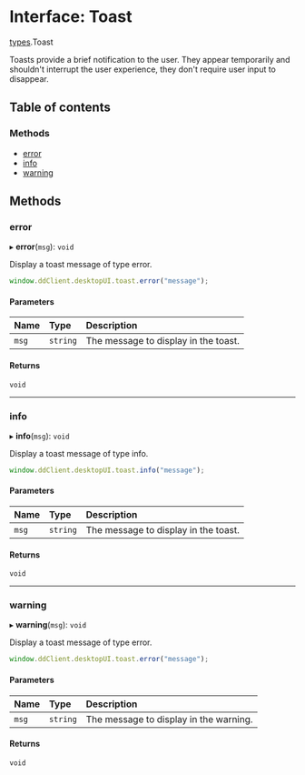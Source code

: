 # Interface: Toast

[types](../modules/types.md).Toast

Toasts provide a brief notification to the user.
They appear temporarily and shouldn't interrupt the user experience, they don't require user input to disappear.

## Table of contents

### Methods

- [error](types.Toast.md#error)
- [info](types.Toast.md#info)
- [warning](types.Toast.md#warning)

## Methods

### error

▸ **error**(`msg`): `void`

Display a toast message of type error.

```typescript
window.ddClient.desktopUI.toast.error("message");
```

#### Parameters

| Name | Type | Description |
| :------ | :------ | :------ |
| `msg` | `string` | The message to display in the toast. |

#### Returns

`void`

___

### info

▸ **info**(`msg`): `void`

Display a toast message of type info.

```typescript
window.ddClient.desktopUI.toast.info("message");
```

#### Parameters

| Name | Type | Description |
| :------ | :------ | :------ |
| `msg` | `string` | The message to display in the toast. |

#### Returns

`void`

___

### warning

▸ **warning**(`msg`): `void`

Display a toast message of type error.

```typescript
window.ddClient.desktopUI.toast.error("message");
```

#### Parameters

| Name | Type | Description |
| :------ | :------ | :------ |
| `msg` | `string` | The message to display in the warning. |

#### Returns

`void`
